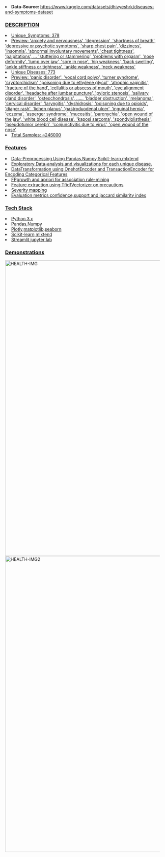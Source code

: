 <li>
    <b>Data-Source: </b><a href="https://www.kaggle.com/datasets/dhivyeshrk/diseases-and-symptoms-dataset">https://www.kaggle.com/datasets/dhivyeshrk/diseases-and-symptoms-dataset
    </li>
  
### DESCRIPTION
<li>Unique_Symptoms: 378</li>
<li>Preview: 'anxiety and nervousness', 'depression', 'shortness of breath',
       'depressive or psychotic symptoms', 'sharp chest pain', 'dizziness',
       'insomnia', 'abnormal involuntary movements', 'chest tightness',
       'palpitations',
       ...
       'stuttering or stammering', 'problems with orgasm', 'nose deformity',
       'lump over jaw', 'sore in nose', 'hip weakness', 'back swelling',
       'ankle stiffness or tightness', 'ankle weakness', 'neck weakness'</li>     
<li>
    Unique Diseases: 773
</li>
<li>Preview: 'panic disorder', 'vocal cord polyp', 'turner syndrome',
       'cryptorchidism', 'poisoning due to ethylene glycol',
       'atrophic vaginitis', 'fracture of the hand',
       'cellulitis or abscess of mouth', 'eye alignment disorder',
       'headache after lumbar puncture', 'pyloric stenosis',
       'salivary gland disorder', 'osteochondrosis',
    ......
       'bladder obstruction', 'melanoma', 'cervical disorder',
       'laryngitis', 'dyshidrosis', 'poisoning due to opioids',
       'diaper rash', 'lichen planus', 'gastroduodenal ulcer',
       'inguinal hernia', 'eczema', 'asperger syndrome', 'mucositis',
       'paronychia', 'open wound of the jaw', 'white blood cell disease',
       'kaposi sarcoma', 'spondylolisthesis', 'pseudotumor cerebri',
       'conjunctivitis due to virus', 'open wound of the nose'</li>
<li>Total Samples: ~246000</li>

### Features
<li>Data-Preprocessing Using Pandas,Numpy,Scikit-learn,mlxtend</li>
<li>Exploratory Data-analysis and visualizations for each unique disease.</li>
<li>DataTransformation using OnehotEncoder and TransactionEncoder for Encoding Categorical Features</li>
<li>FPgrowth and apriori for association rule-mining</li>
<li>Feature extraction using TfidfVectorizer on precautions</li>
<li>Severity mapping</li>
<li>Evaluation metrics confidence,support and jaccard similarity index</li>

### Tech Stack
<li>Python 3.x</li>
<li>Pandas,Numpy</li>
<li>Plotly,matplotlib,seaborn</li>
<li>Scikit-learn,mlxtend</li>
<li>Streamlit,jupyter lab</li>

### Demonstrations
<img width="900" height="960" alt="HEALTH-IMG" src="https://github.com/user-attachments/assets/79ba7705-3c8a-4bf6-81d9-90c7586df226" />

<img width="900" height="961" alt="HEALTH-IMG2" src="https://github.com/user-attachments/assets/c311de75-e639-41ee-909b-4c816657e2d0" />
